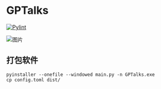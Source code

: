 # GPTalks

[![Pylint](https://github.com/liyixin1/GPTalks/actions/workflows/pylint.yml/badge.svg)](https://github.com/liyixin1/GPTalks/actions/workflows/pylint.yml)

![图片](https://github.com/liyixin1/GPTalks/assets/87890585/fdd9dbcb-ce57-4165-adf3-feae61e55db3)
## 打包软件
```shell
pyinstaller --onefile --windowed main.py -n GPTalks.exe
cp config.toml dist/
```

